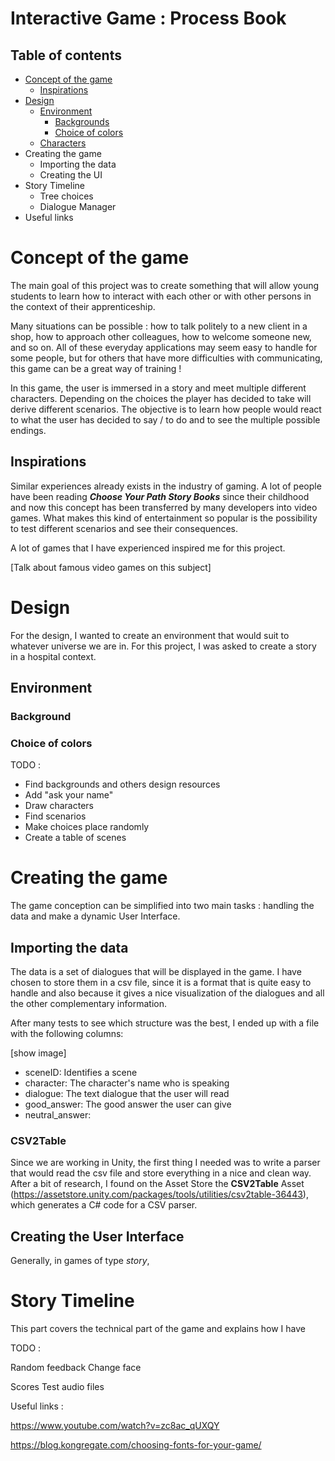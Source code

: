 # Interactive Game : Process Book



## Table of contents

- [Concept of the game](#concept-of-the-game)
    - [Inspirations](#inspirations)
- [Design](#design)
    - [Environment](#enviroment)
        - [Backgrounds](#background)
        - [Choice of colors](#choice-of-colors)
    - [Characters](#characters)
- Creating the game
    - Importing the data
    - Creating the UI
- Story Timeline
    - Tree choices
    - Dialogue Manager
- Useful links






# Concept of the game

The main goal of this project was to create something that will allow young students to learn how to interact with each other or with other persons in the context of their apprenticeship.

Many situations can be possible : how to talk politely to a new client in a shop, how to approach other colleagues, how to welcome someone new, and so on.
All of these everyday applications may seem easy to handle for some people, but for others that have more difficulties with communicating, this game can be a great way of training !

In this game,  the user is immersed in a story and meet multiple different characters. Depending on the choices the player has decided to take will derive different scenarios. The objective is to learn how people would react to what the user has decided to say / to do and to see the multiple possible endings.



## Inspirations

Similar experiences already exists in the industry of gaming. A lot of people have been reading _**Choose Your Path Story Books**_ since their childhood and now this concept has been transferred by many developers into video games. What makes this kind of entertainment so popular is the possibility to test different scenarios and see their consequences.

A lot of games that I have experienced inspired me for this project.	



[Talk about famous video games on this subject]



# Design

For the design, I wanted to create an environment that would suit to whatever universe we are in. For this project, I was asked to create a story in a hospital context.



## Environment

### Background





### Choice of colors





TODO :

- Find backgrounds and others design resources
- Add "ask your name" 
- Draw characters
- Find scenarios
- Make choices place randomly
- Create a table of scenes





# Creating the game

The game conception can be simplified into two main tasks : handling the data and make a dynamic User Interface. 



## Importing the data

The data is a set of dialogues that will be displayed in the game. I have chosen to store them in a csv file, since it is a format that is quite easy to handle and also because it gives a nice visualization of the dialogues and all the other complementary information.

After many tests to see which structure was the best, I ended up with a file with the following columns:

[show image]





* sceneID: Identifies a scene
* character: The character's name who is speaking
* dialogue: The text dialogue that the user will read
* good_answer: The good answer the user can give
* neutral_answer:



### CSV2Table

Since we are working in Unity, the first thing I needed was to write a parser that would read the csv file and store everything in a nice and clean way. After a bit of research, I found on the Asset Store the **CSV2Table** Asset (https://assetstore.unity.com/packages/tools/utilities/csv2table-36443), which generates a C# code for a CSV parser.









## Creating the User Interface

Generally, in games of type *story*, 





# Story Timeline

This part covers the technical part of the game and explains how I have





TODO :

Random feedback
Change face

Scores 
Test audio files







Useful links :

https://www.youtube.com/watch?v=zc8ac_qUXQY

https://blog.kongregate.com/choosing-fonts-for-your-game/


